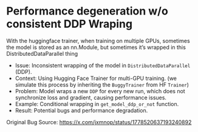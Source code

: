 # Performance degeneration w/o consistent DDP Wraping

 With the huggingface trainer, when training on multiple GPUs, sometimes the model is stored as an nn.Module, but sometimes it’s wrapped in this DistributedDataParallel thing 
- Issue: Inconsistent wrapping of the model in `DistributedDataParallel` (DDP).
- Context: Using Hugging Face Trainer for multi-GPU training. (we simulate this process by inheriting the `BuggyTrainer` from HF `Trainer`)
- Problem: Model wraps a new `DDP` for every new run, which does not synchronize loss and gradient, causing performance issues.
- Example: Conditional wrapping in `get_model_ddp_or_not` function.
- Result: Potential bugs and performance degradation.


Original Bug Source: 
https://x.com/jxmnop/status/1778520637193240892
